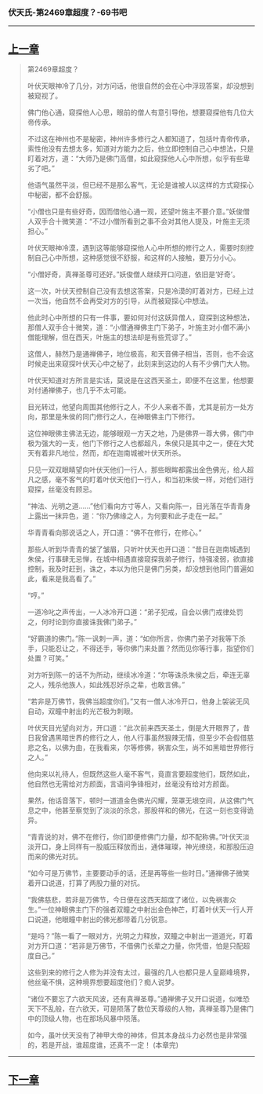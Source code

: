### 伏天氏-第2469章超度？-69书吧

--------
[上一章](./2e062b8accab8aa244cd876c3358db86.md)
--------


>
>
>
>第2469章超度？
>
>叶伏天眼神冷了几分，对方问话，他很自然的会在心中浮现答案，却没想到被窥视了。
>
>佛门他心通，窥探他人心思，眼前的僧人有意引导他，想要窥探他有几位大帝传承。
>
>不过这在神州也不是秘密，神州许多修行之人都知道了，包括叶青帝传承，索性他没有去想太多，知道对方能力之后，他立即控制自己心中想法，只是盯着对方，道：“大师乃是佛门高僧，如此窥探他人心中所想，似乎有些卑劣了吧。”
>
>他语气虽然平淡，但已经不是那么客气，无论是谁被人以这样的方式窥探心中秘密，都不会舒服。
>
>“小僧也只是有些好奇，因而借他心通一观，还望叶施主不要介意。”妖俊僧人双手合十微笑道：“不过小僧所看到之事不会对其他人提及，叶施主无须担心。”
>
>叶伏天眼神冷漠，遇到这等能够窥探他人心中所想的修行之人，需要时刻控制自己心中所想，这种感觉很不舒服，和这样的人接触，要万分小心。
>
>“小僧好奇，真禅圣尊可还好。”妖俊僧人继续开口问道，依旧是‘好奇’。
>
>这一次，叶伏天控制自己没有去想这答案，只是冷漠的盯着对方，已经上过一次当，他自然不会再受对方的引导，从而被窥探心中想法。
>
>他此时心中所想的只有一件事，要如何对付这妖异僧人，窥探到这种想法，那僧人双手合十微笑，道：“小僧通禅佛主门下弟子，叶施主对小僧不满小僧能理解，但在西天，叶施主的想法却是有些荒谬了。”
>
>这僧人，赫然乃是通禅佛子，地位极高，和天音佛子相当，否则，也不会这时候走出来窥探叶伏天心中之秘了，此刻来到这边的人有不少佛门大人物。
>
>叶伏天知道对方所言是实话，莫说是在这西天圣土，即便不在这里，他想要对付通禅佛子，也几乎不太可能。
>
>目光转过，他望向周围其他修行之人，不少人来者不善，尤其是前方一处方向，那里是朱侯的同门修行之人，在神眼佛主门下修行。
>
>这位神眼佛主佛法无边，能够眼观一方天之地，乃是佛界一尊大佛，佛门中极为强大的一支，他门下修行之人也都超凡，朱侯只是其中之一，便在大梵天有着非凡地位，然而，却在迦南城被叶伏天所杀。
>
>只见一双双眼睛望向叶伏天他们一行人，那些眼眸都露出金色佛光，给人超凡之感，毫不客气的盯着叶伏天他们一行人，和当初朱侯一样，对他们进行窥探，丝毫没有顾忌。
>
>“神法、光明之道……”他们看向方寸等人，又看向陈一，目光落在华青青身上露出一抹异色，道：“你乃佛缘之人，为何要和此子走在一起。”
>
>华青青看向那说话之人，开口道：“佛不在修行，在修心。”
>
>那些人听到华青青的皱了皱眉，只听叶伏天也开口道：“昔日在迦南城遇到朱侯，行事肆无忌惮，在城中相遇直接窥探我弟子修行，恃强凌弱，欲直接控制，我及时赶到，诛之，本以为他只是佛门另类，却没想到他同门普遍如此，看来是我高看了。”
>
>“哼。”
>
>一道冷叱之声传出，一人冰冷开口道：“弟子犯戒，自会以佛门戒律处罚之，何时论到你直接诛我佛门弟子。”
>
>“好霸道的佛门。”陈一讽刺一声，道：“如你所言，你佛门弟子对我等下杀手，只能忍让之，不得还手，等你佛门来处置？然而见你等行事，指望你们处置？可笑。”
>
>对方听到陈一的话不为所动，继续冰冷道：“尔等诛杀朱侯之后，牵连无辜之人，残杀他族人，如此残忍好杀之辈，也敢言佛。”
>
>“若非是万佛节，我佛当超度你们。”又有一僧人冰冷开口，他身上袈裟无风自动，双瞳中射出的光芒极为刺眼。
>
>叶伏天目光望向对方，开口道：“此次前来西天圣土，倒是大开眼界了，昔日我曾遇黑暗世界的修行之人，他人行事虽然狠辣无情，但至少不会假借慈悲之名，以佛为由，在我看来，尔等修佛，祸害众生，尚不如黑暗世界修行之人。”
>
>他向来以礼待人，但既然这些人毫不客气，竟直言要超度他们，既然如此，他自然也无需给对方颜面，言语间争锋相对，丝毫没有给对方颜面。
>
>果然，他话音落下，顿时一道道金色佛光闪耀，笼罩无垠空间，从这佛门气息之中，他甚至察觉到了淡淡的杀念，那股祥和的佛光，在这一刻也变得诡异。
>
>“青青说的对，佛不在修行，你们即便修佛门力量，却不配称佛。”叶伏天淡淡开口，身上同样有一股威压释放而出，通体璀璨，神光缭绕，和那股压迫而来的佛光对抗。
>
>“如今可是万佛节，主要要动手的话，还是再等些一些时日。”通禅佛子微笑着开口说道，打算了两股力量的对抗。
>
>“我佛慈悲，若非是万佛节，今日便在这西天超度了诸位，以免祸害众生。”一位神眼佛主门下的强者双瞳之中射出金色神芒，盯着叶伏天一行人开口说道，他眼瞳中射出的佛光都带着几分锐意。
>
>“是吗？”陈一看了一眼对方，光明之力释放，双瞳之中射出一道道光，盯着对方开口道：“若非是万佛节，不借佛门长辈之力量，你凭借，怕是只配超度自己。”
>
>这些到来的修行之人修为并没有太过，最强的几人也都只是人皇巅峰境界，他丝毫不惧，这种境界想要超度他们？痴人说梦。
>
>“诸位不要忘了六欲天风波，还有真禅圣尊。”通禅佛子又开口说道，似唯恐天下不乱般，在六欲天，可是陨落了数位天尊级的人物，真禅圣尊乃是佛门中的顶级人物，也在那场风暴中陨落。
>
>如今，虽叶伏天没有了神甲大帝的神体，但其本身战斗力必然也是非常强的，若是开战，谁超度谁，还真不一定！
>(本章完)
>
>

--------
[下一章](./c1a7fc8462a422fdbb6539c076a046e3.md)
--------

